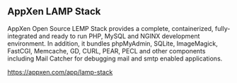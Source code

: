 ## AppXen LAMP Stack

AppXen Open Source LEMP Stack provides a complete, containerized, fully-integrated and ready to run PHP, MySQL and NGINX development environment. In addition, it bundles phpMyAdmin, SQLite, ImageMagick, FastCGI, Memcache, GD, CURL, PEAR, PECL and other components including Mail Catcher for debugging mail and smtp enabled applications.

https://appxen.com/app/lamp-stack
